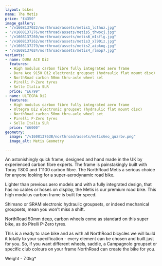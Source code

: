 ```yaml
---
layout: bikes
name: The Metis
price: "£4350"
image_gallery:
- "/v1608137022/northroad/assets/metis1_lcthuz.jpg"
- "/v1608137276/northroad/assets/metis5_thwocj.jpg"
- "/v1608137260/northroad/assets/metis6_m1sflg.jpg"
- "/v1608137262/northroad/assets/metis3_xl90iz.jpg"
- "/v1608137279/northroad/assets/metis2_aipkog.jpg"
- "/v1608137024/northroad/assets/metis4_rlmop7.jpg"
variants:
- name: DURA ACE Di2
  features:
  - High modulus carbon fibre fully integrated aero frame
  - Dura Ace 9150 Di2 electronic groupset (hydraulic flat mount disc)
  - NorthRoad carbon 50mm thru-axle wheel set
  - Pirelli P-Zero tyres
  - Selle Italia SLR
  price: "£6799"
- name: ULTEGRA Di2
  features:
  - High modulus carbon fibre fully integrated aero frame
  - Ultegra Di2 electronic groupset (hydraulic flat mount disc)
  - NorthRoad carbon 50mm thru-axle wheel set
  - Pirelli P-Zero tyres
  - Selle Italia SLR
  price: "£6000"
geometry:
  image: "/v1608137638/northroad/assets/metisGeo_quzrbv.png"
  image_alt: Metis Geometry

---
```

An astonishingly quick frame, designed and hand made in the UK by experienced carbon fibre experts. The frame is painstakingly built with Toray T800 and T1100 carbon fibre. The NorthRoad Metis a serious choice for anyone looking for a super-aerodynamic road bike.

Lighter than previous aero models and with a fully integrated design, that has no cables or hoses on display, the Metis is our premium road bike. This high modulus carbon frame is built for speed.

Shimano or SRAM electronic hydraulic groupsets, or indeed mechanical groupsets, mean you won't miss a shift.

NorthRoad 50mm deep, carbon wheels come as standard on this super bike, as do Pirelli P-Zero tyres.

This is a ready to race bike and as with all NorthRoad bicycles we will build it totally to your specification - every element can be chosen and built just for you. So, if you want different wheels, saddle, a Campagnolo groupset or specific club colours on your frame NorthRoad can create the bike for you.

Weight - 7.0kg*